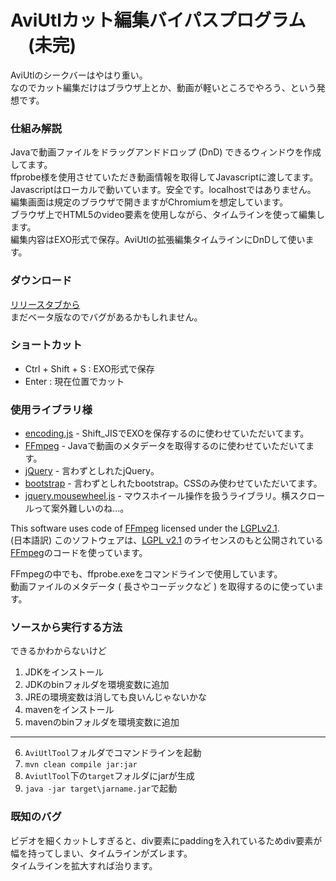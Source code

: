 # AviUtlカット編集バイパスプログラム 　(未完)

AviUtlのシークバーはやはり重い。   
なのでカット編集だけはブラウザ上とか、動画が軽いところでやろう、という発想です。   

### 仕組み解説

Javaで動画ファイルをドラッグアンドドロップ (DnD) できるウィンドウを作成してます。   
ffprobe様を使用させていただき動画情報を取得してJavascriptに渡してます。   
Javascriptはローカルで動いています。安全です。localhostではありません。   
編集画面は規定のブラウザで開きますがChromiumを想定しています。   
ブラウザ上でHTML5のvideo要素を使用しながら、タイムラインを使って編集します。   
編集内容はEXO形式で保存。AviUtlの拡張編集タイムラインにDnDして使います。

### ダウンロード

[リリースタブから](https://github.com/tkgwku/cut-into-exo/releases)   
まだベータ版なのでバグがあるかもしれません。  

### ショートカット

* Ctrl + Shift + S : EXO形式で保存   
* Enter : 現在位置でカット   

### 使用ライブラリ様
- [encoding.js](https://github.com/polygonplanet/encoding.js) - Shift_JISでEXOを保存するのに使わせていただいてます。
- [FFmpeg](https://www.ffmpeg.org/) - Javaで動画のメタデータを取得するのに使わせていただいてます。
- [jQuery](https://jquery.com/) - 言わずとしれたjQuery。
- [bootstrap](https://getbootstrap.com/) - 言わずとしれたbootstrap。CSSのみ使わせていただいてます。
- [jquery.mousewheel.js](https://github.com/jquery/jquery-mousewheel) - マウスホイール操作を扱うライブラリ。横スクロールって案外難しいのね...。

This software uses code of [FFmpeg](http://ffmpeg.org) licensed under the [LGPLv2.1](http://www.gnu.org/licenses/old-licenses/lgpl-2.1.html).   
(日本語訳) このソフトウェアは、[LGPL v2.1](http://www.gnu.org/licenses/old-licenses/lgpl-2.1.html) のライセンスのもと公開されている[FFmpeg](http://ffmpeg.org)のコードを使っています。   

FFmpegの中でも、ffprobe.exeをコマンドラインで使用しています。   
動画ファイルのメタデータ ( 長さやコーデックなど ) を取得するのに使っています。   

### ソースから実行する方法

できるかわからないけど

1. JDKをインストール
2. JDKのbinフォルダを環境変数に追加
3. JREの環境変数は消しても良いんじゃないかな
4. mavenをインストール
5. mavenのbinフォルダを環境変数に追加
---
6. `AviUtlTool`フォルダでコマンドラインを起動
7. ```mvn clean compile jar:jar```
8. `AviutlTool`下の`target`フォルダにjarが生成
9. ```java -jar target\jarname.jar```で起動

### 既知のバグ

ビデオを細くカットしすぎると、div要素にpaddingを入れているためdiv要素が幅を持ってしまい、タイムラインがズレます。   
タイムラインを拡大すれば治ります。
